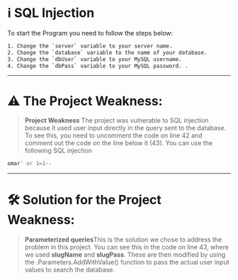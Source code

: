 # ℹ️ SQL Injection 
To start the Program you need to follow the steps below:
```bash
1. Change the `server` variable to your server name.
2. Change the `database` variable to the name of your database.
3. Change the `dbUser` variable to your MySQL username.
4. Change the `dbPass` variable to your MySQL password. .  
```
______________________________________________________________________________________________________________
# ⚠️ The Project Weakness:
> **Project Weakness** The project was vulnerable to SQL injection because it used user input directly in the query sent to the database. To see this, you need to uncomment the code on line 42 and comment out the code on the line below it (43). You can use the following SQL injection 
```bash
omar' or 1=1-- 
```
_______________________________________________________________________________________________________________________
# 🛠️  Solution for the Project Weakness:
> **Parameterized queries**This is the solution we chose to address the problem in this project. You can see this in the code on line 43, where we used **slugName** and **slugPass**. These are then modified by using the .Parameters.AddWithValue() function to pass the actual user input values to search the database.

